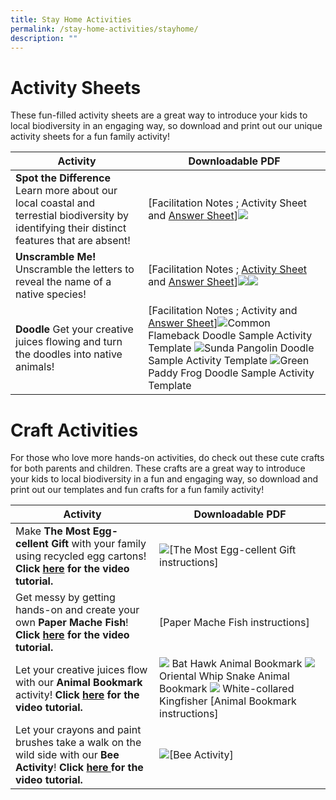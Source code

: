 ```yaml
---
title: Stay Home Activities
permalink: /stay-home-activities/stayhome/
description: ""
---
```

# **Activity Sheets**

These fun-filled activity sheets are a great way to introduce your kids to local biodiversity in an engaging way, so download and print out our unique activity sheets for a fun family activity!

| Activity | Downloadable PDF  |
| -------- | -------- | 
| **Spot the Difference** Learn more about our local coastal and terrestial biodiversity by identifying their distinct features that are absent!     |  [Facilitation Notes ;  Activity Sheet and [Answer Sheet](https://go.gov.sg/spot-the-difference-answersheet)]![](/images/spot%20the%20difference.png) | 
|**Unscramble Me!** Unscramble the letters to reveal the name of a native species! | [Facilitation Notes ;  [Activity Sheet ](https://go.gov.sg/unscramble-me-activitysheet) and [Answer Sheet](https://go.gov.sg/unscramble-me-answersheet)]![](/images/unscramble%20me%20(easy).png)![](/images/unscramble%20me%20(advanced).png)|
|**Doodle** Get your creative juices flowing and turn the doodles into native animals! | [Facilitation Notes ;  Activity and [Answer Sheet](https://go.gov.sg/doodle-answersheet)]![](/images/doodle%20-%20common%20flameback.png)Common Flameback Doodle Sample Activity Template ![](/images/doodle%20-%20sunda%20pangolin.png)Sunda Pangolin Doodle Sample Activity Template ![](/images/doodle%20-%20green%20paddy%20frog.png)Green Paddy Frog Doodle Sample Activity Template|



# **Craft Activities**
For those who love more hands-on activities, do check out these cute crafts for both parents and children. These crafts are a great way to introduce your kids to local biodiversity in a fun and engaging way, so download and print out our templates and fun crafts for a fun family activity!



| Activity        | Downloadable PDF |
| -------------| -------- | 
|Make **The Most Egg-cellent Gift** with your family using recycled egg cartons! **Click [here](https://drive.google.com/file/d/1nSBkiHyD5xjd4Q057mT35gsl6hzVpM0U/view?usp=share_link) for the video tutorial.**| ![](/images/the%20most%20excellent%20gift.png)[The Most Egg-cellent Gift instructions]|
|Get messy by getting hands-on and create your own **Paper Mache Fish**! **Click [here](https://drive.google.com/file/d/13IMVOCKoOYEIUfuAhzWHbLt08KHkAwRE/view?usp=share_link) for the video tutorial.**|[Paper Mache Fish instructions]|
Let your creative juices flow with our **Animal Bookmark** activity! **Click [here](https://drive.google.com/file/d/1xjsDQZszzvZ8wQpxQXFtNYr9HiWkR16i/view?usp=share_link) for the video tutorial.**| ![](/images/bat%20hawk%20animal%20bookmark.png) Bat Hawk Animal Bookmark ![](/images/oriental%20whip%20snake%20animal%20bookmark.png)Oriental Whip Snake Animal Bookmark ![](/images/white-collared%20kingfisher%20animal%20bookmark.png) White-collared Kingfisher [Animal Bookmark instructions]|
Let your crayons and paint brushes take a walk on the wild side with our **Bee Activity**! **Click [here ](https://drive.google.com/file/d/1Xgqunko4CLCQY9RN7QW8k-uhLyd4Xs_P/view?usp=share_link) for the video tutorial.**|![](/images/bee%20activity.png)[Bee Activity]|